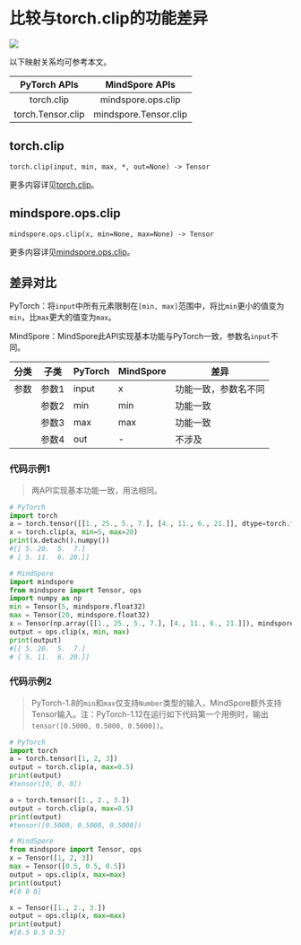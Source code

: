 # 比较与torch.clip的功能差异

<a href="https://gitee.com/mindspore/docs/blob/master/docs/mindspore/source_zh_cn/note/api_mapping/pytorch_diff/clip.md" target="_blank"><img src="https://mindspore-website.obs.cn-north-4.myhuaweicloud.com/website-images/master/resource/_static/logo_source.png"></a>

以下映射关系均可参考本文。

|     PyTorch APIs      |      MindSpore APIs       |
| :-------------------: | :-----------------------: |
|    torch.clip     |  mindspore.ops.clip   |
|  torch.Tensor.clip | mindspore.Tensor.clip |

## torch.clip

```text
torch.clip(input, min, max, *, out=None) -> Tensor
```

更多内容详见[torch.clip](https://pytorch.org/docs/1.8.1/generated/torch.clip.html)。

## mindspore.ops.clip

```text
mindspore.ops.clip(x, min=None, max=None) -> Tensor
```

更多内容详见[mindspore.ops.clip](https://mindspore.cn/docs/zh-CN/master/api_python/ops/mindspore.ops.clip.html)。

## 差异对比

PyTorch：将`input`中所有元素限制在`[min, max]`范围中，将比`min`更小的值变为`min`，比`max`更大的值变为`max`。

MindSpore：MindSpore此API实现基本功能与PyTorch一致，参数名`input`不同。

| 分类 | 子类 |PyTorch | MindSpore | 差异         |
| --- | --- | --- | --- |------------|
|参数 | 参数1 | input | x   | 功能一致，参数名不同 |
| | 参数2 | min | min | 功能一致       |
| | 参数3 | max | max | 功能一致       |
| | 参数4 | out | - | 不涉及        |

### 代码示例1

> 两API实现基本功能一致，用法相同。

```python
# PyTorch
import torch
a = torch.tensor([[1., 25., 5., 7.], [4., 11., 6., 21.]], dtype=torch.float32)
x = torch.clip(a, min=5, max=20)
print(x.detach().numpy())
#[[ 5. 20.  5.  7.]
# [ 5. 11.  6. 20.]]

# MindSpore
import mindspore
from mindspore import Tensor, ops
import numpy as np
min = Tensor(5, mindspore.float32)
max = Tensor(20, mindspore.float32)
x = Tensor(np.array([[1., 25., 5., 7.], [4., 11., 6., 21.]]), mindspore.float32)
output = ops.clip(x, min, max)
print(output)
#[[ 5. 20.  5.  7.]
# [ 5. 11.  6. 20.]]
```

### 代码示例2

> PyTorch-1.8的`min`和`max`仅支持`Number`类型的输入，MindSpore额外支持Tensor输入。注：PyTorch-1.12在运行如下代码第一个用例时，输出`tensor([0.5000, 0.5000, 0.5000])`。

```python
# PyTorch
import torch
a = torch.tensor([1, 2, 3])
output = torch.clip(a, max=0.5)
print(output)
#tensor([0, 0, 0])

a = torch.tensor([1., 2., 3.])
output = torch.clip(a, max=0.5)
print(output)
#tensor([0.5000, 0.5000, 0.5000])

# MindSpore
from mindspore import Tensor, ops
x = Tensor([1, 2, 3])
max = Tensor([0.5, 0.5, 0.5])
output = ops.clip(x, max=max)
print(output)
#[0 0 0]

x = Tensor([1., 2., 3.])
output = ops.clip(x, max=max)
print(output)
#[0.5 0.5 0.5]
```
